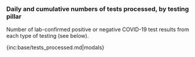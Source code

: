 ### Daily and cumulative numbers of tests processed, by testing pillar

Number of lab-confirmed positive or negative COVID-19 test results from each type of testing (see below).

{inc:base/tests_processed.md|modals}